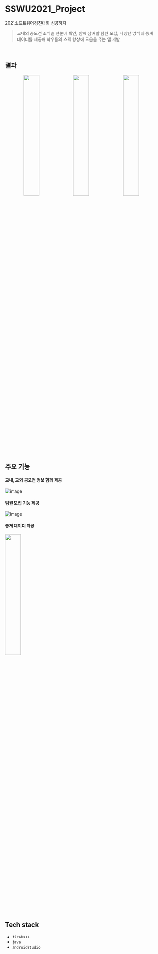 # SSWU2021_Project
2021소프트웨어경진대회 성공하자

> 교내외 공모전 소식을 한눈에 확인, 함께 참여할 팀원 모집, 다양한 방식의 통계 데이터를 제공해 학우들의 스펙 향상에 도움을 주는 앱 개발
</br>

## 결과

<p align="center">
<img src="https://user-images.githubusercontent.com/77660379/168833273-0611bca5-a598-4688-851e-795b0a032929.gif" width="32%"/>
<img src="https://user-images.githubusercontent.com/77660379/168833432-62db5028-4c76-4e9b-89f0-d58a22a10d00.gif" width="32%"/>
<img src="https://user-images.githubusercontent.com/77660379/168833557-5b9d31d1-c4f7-4a17-bb61-acaf9d661f48.gif" width="32%"/>
</p>


## 주요 기능

#### 교내, 교외 공모전 정보 함께 제공
![image](https://user-images.githubusercontent.com/77660379/168837418-5886347b-d4bb-4a18-bdf7-6f2b0ee15cf6.png)

#### 팀원 모집 기능 제공
![image](https://user-images.githubusercontent.com/77660379/168837607-73a4174d-58d0-4977-b8c6-7c9d014c9acd.png)

#### 통계 데이터 제공
<img src="https://user-images.githubusercontent.com/77660379/168833273-0611bca5-a598-4688-851e-795b0a032929.gif" width="32%"/>



## Tech stack
- `firebase`
- `java`
- `androidstudio`
